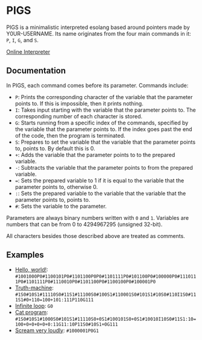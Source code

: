 # PIGS
PIGS is a minimalistic interpreted esolang based around pointers made by Y0UR-U5ERNAME. Its name originates from the four main commands in it: `P`, `I`, `G`, and `S`.

[Online Interpreter](https://y0ur-u5ername.github.io/PIGS/interpreters/HTML%20%2B%20JS/pigs.html)

## Documentation
In PIGS, each command comes before its parameter. Commands include:
- `P`: Prints the corresponding character of the variable that the parameter points to. If this is impossible, then it prints nothing.
- `I`: Takes input starting with the variable that the parameter points to. The corresponding number of each character is stored.
- `G`: Starts running from a specific index of the commands, specified by the variable that the parameter points to. If the index goes past the end of the code, then the program is terminated.
- `S`: Prepares to set the variable that the variable that the parameter points to, points to. By default this is 0.
- `+`: Adds the variable that the parameter points to to the prepared variable.
- `-`: Subtracts the variable that the parameter points to from the prepared variable.
- `=`: Sets the prepared variable to 1 if it is equal to the variable that the parameter points to, otherwise 0.
- `:`: Sets the prepared variable to the variable that the variable that the parameter points to, points to.
- `#`: Sets the variable to the parameter.

Parameters are always binary numbers written with `0` and `1`. Variables are numbers that can be from 0 to 4294967295 (unsigned 32-bit).

All characters besides those described above are treated as comments.

## Examples
- [Hello, world!](https://esolangs.org/wiki/Hello,_world!): `#1001000P0#1100101P0#1101100P0P0#1101111P0#101100P0#100000P0#1110111P0#1101111P0#1110010P0#1101100P0#1100100P0#100001P0`
- [Truth-machine](https://esolangs.org/wiki/Truth-machine): `#1S0#10S1#11110S0#11S1#11100S0#100S1#110001S0#101S1#10S0#110I1S0#111S1#0+110=100+101:111P110G111`
- [Infinite loop](https://esolangs.org/wiki/Infinite_loop): `G0`
- [Cat program](https://esolangs.org/wiki/Cat_program): `#1S0#10S1#1000S0#101S1#11110S0+0S1#100101S0+0S1#10010I10S0#11S1:10=100+0+0+0+0+0:11G11:10P11S0#10S1+0G111`
- [Scream very loudly](https://codegolf.stackexchange.com/questions/200306/scream-very-loudly): `#1000001P0G1`
